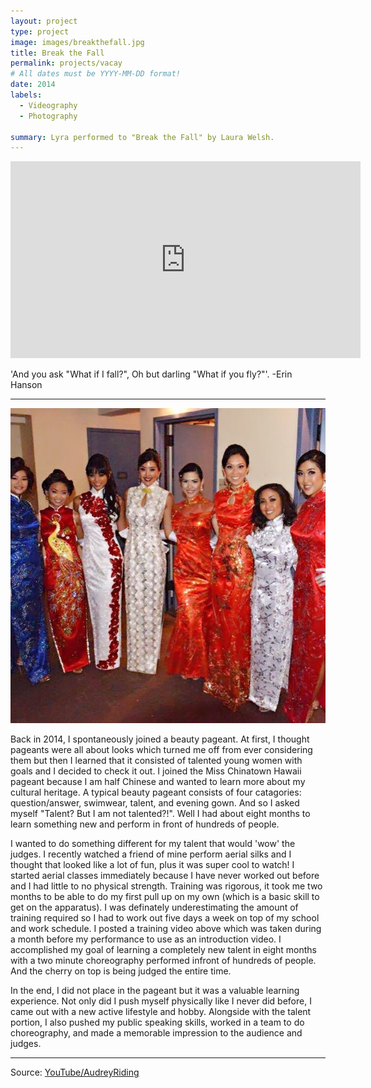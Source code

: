 ```yaml
---
layout: project
type: project
image: images/breakthefall.jpg
title: Break the Fall
permalink: projects/vacay
# All dates must be YYYY-MM-DD format!
date: 2014
labels:
  - Videography
  - Photography

summary: Lyra performed to "Break the Fall" by Laura Welsh.
---
```


<iframe width="560" height="315" src="https://www.youtube.com/embed/FhqBM50UV-I" frameborder="0" allow="accelerometer; autoplay; encrypted-media; gyroscope; picture-in-picture" allowfullscreen></iframe>

'And you ask "What if I fall?", Oh but darling "What if you fly?"'. -Erin Hanson

<hr>

<img class="ui medium left floated image" src="https://raw.githubusercontent.com/audreyford/audreyford.github.io/master/images/chinatown.jpg">

Back in 2014, I spontaneously joined a beauty pageant.  At first, I thought pageants were all about looks which turned me off from ever considering them but then I learned that it consisted of talented young women with goals and I decided to check it out.  I joined the Miss Chinatown Hawaii pageant because I am half Chinese and wanted to learn more about my cultural heritage.  A typical beauty pageant consists of four catagories: question/answer, swimwear, talent, and evening gown. And so I asked myself "Talent?  But I am not talented?!".  Well I had about eight months to learn something new and perform in front of hundreds of people.

I wanted to do something different for my talent that would 'wow' the judges.  I recently watched a friend of mine perform aerial silks and I thought that looked like a lot of fun, plus it was super cool to watch!  I started aerial classes immediately because I have never worked out before and I had little to no physical strength.  Training was rigorous,  it took me two months to be able to do my first pull up on my own (which is a basic skill to get on the apparatus).  I was definately underestimating the amount of training required so I had to work out five days a week on top of my school and work schedule.  I posted a training video above which was taken during a month before my performance to use as an introduction video.  I accomplished my goal of learning a completely new talent in eight months with a two minute choreography performed infront of hundreds of people.  And the cherry on top is being judged the entire time.  

In the end, I did not place in the pageant but it was a valuable learning experience.  Not only did I push myself physically like I never did before, I came out with a new active lifestyle and hobby.  Alongside with the talent portion, I also pushed my public speaking skills, worked in a team to do choreography, and made a memorable impression to the audience and judges.

<hr>

Source: <a href="https://www.youtube.com/channel/UCZFnoqX7GqU8rgjq-P7-HuQ"><i class="large youtube icon"></i>YouTube/AudreyRiding</a>
